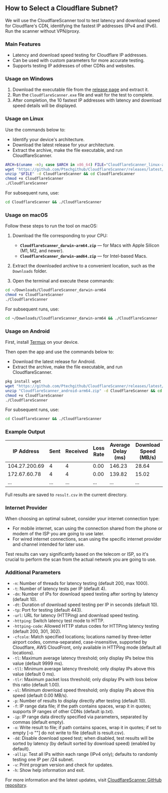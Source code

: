 ## How to Select a Cloudflare Subnet?

We will use the CloudflareScanner tool to test latency and download speed for Cloudflare's CDN, identifying the fastest IP addresses (IPv4 and IPv6). Run the scanner without VPN/proxy.

### Main Features

- Latency and download speed testing for Cloudflare IP addresses.
- Can be used with custom parameters for more accurate testing.
- Supports testing IP addresses of other CDNs and websites.

### Usage on Windows

1. Download the executable file from the [release page](https://github.com/Ptechgithub/CloudflareScanner/releases/latest) and extract it.
2. Run the `CloudflareScanner.exe` file and wait for the test to complete.
3. After completion, the 10 fastest IP addresses with latency and download speed details will be displayed.

### Usage on Linux

Use the commands below to:
- Identify your device's architecture.
- Download the latest release for your architecture.
- Extract the archive, make the file executable, and run CloudflareScanner.

```bash
ARCH=$(uname -m); case $ARCH in x86_64) FILE="CloudflareScanner_linux-amd64.zip";; aarch64|arm64) FILE="CloudflareScanner_linux-arm64.zip";; armv7l) FILE="CloudflareScanner_linux-arm7.zip";; mips64) FILE="CloudflareScanner_linux-mips64.zip";; mips64le) FILE="CloudflareScanner_linux-mips64le.zip";; riscv64) FILE="CloudflareScanner_linux-riscv64.zip";; *) echo "Unsupported architecture: $ARCH"; exit 1;; esac
wget "https://github.com/Ptechgithub/CloudflareScanner/releases/latest/download/$FILE"
unzip "$FILE" -d CloudflareScanner && cd CloudflareScanner
chmod +x CloudflareScanner
./CloudflareScanner
```

For subsequent runs, use:

```bash
cd CloudflareScanner && ./CloudflareScanner
```

### Usage on macOS

Follow these steps to run the tool on macOS:

1. Download the file corresponding to your CPU:
   - **`CloudflareScanner_darwin-arm64.zip`** — for Macs with Apple Silicon (M1, M2, and newer).
   - **`CloudflareScanner_darwin-amd64.zip`** — for Intel-based Macs.

2. Extract the downloaded archive to a convenient location, such as the `Downloads` folder.

3. Open the terminal and execute these commands:

```bash
cd ~/Downloads/CloudflareScanner_darwin-arm64
chmod +x CloudflareScanner
./CloudflareScanner
```

For subsequent runs, use:

```bash
cd ~/Downloads/CloudflareScanner_darwin-arm64 && ./CloudflareScanner
```

### Usage on Android

First, install [Termux](https://play.google.com/store/apps/details?id=com.termux) on your device.

Then open the app and use the commands below to:
- Download the latest release for Android.
- Extract the archive, make the file executable, and run CloudflareScanner.

```bash
pkg install wget
wget "https://github.com/Ptechgithub/CloudflareScanner/releases/latest/download/CloudflareScanner_android-arm64.zip"
unzip "CloudflareScanner_android-arm64.zip" -d CloudflareScanner && cd CloudflareScanner
chmod +x CloudflareScanner
./CloudflareScanner
```

For subsequent runs, use:

```bash
cd CloudflareScanner && ./CloudflareScanner
```

### Example Output

| IP Address    | Sent | Received | Loss Rate | Average Delay (ms) | Download Speed (MB/s) |
| ------------- | ---- | -------- | --------- | ------------------ | --------------------- |
| 104.27.200.69 | 4    | 4        | 0.00      | 146.23             | 28.64                 |
| 172.67.60.78  | 4    | 4        | 0.00      | 139.82             | 15.02                 |
| ...           | ...  | ...      | ...       | ...                | ...                   |

Full results are saved to `result.csv` in the current directory.

### Internet Provider

When choosing an optimal subnet, consider your internet connection type:

- For mobile internet, scan using the connection shared from the phone or modem of the ISP you are going to use later.
- For wired internet connections, scan using the specific internet provider and channel intended for later use.

Test results can vary significantly based on the telecom or ISP, so it's crucial to perform the scan from the actual network you are going to use.

### Additional Parameters

- `-n`: Number of threads for latency testing (default 200, max 1000).
- `-t`: Number of latency tests per IP (default 4).
- `-dn`: Number of IPs for download speed testing after sorting by latency (default 10).
- `-dt`: Duration of download speed testing per IP in seconds (default 10).
- `-tp`: Port for testing (default 443).
- `-url`: URL for latency (HTTPing) and download speed testing.
- `-httping`: Switch latency test mode to HTTP.
- `-httping-code`: Allowed HTTP status codes for HTTPing latency testing (default 200, 301, 302).
- `-cfcolo`: Match specified locations; locations named by three-letter airport codes, comma-separated, case-insensitive, supported by Cloudflare, AWS CloudFront, only available in HTTPing mode (default all locations).
- `-tl`: Maximum average latency threshold; only display IPs below this value (default 9999 ms).
- `-tll`: Minimum average latency threshold; only display IPs above this value (default 0 ms).
- `-tlr`: Maximum packet loss threshold; only display IPs with loss below this ratio (default 1.00).
- `-sl`: Minimum download speed threshold; only display IPs above this speed (default 0.00 MB/s).
- `-p`: Number of results to display directly after testing (default 10).
- `-f`: IP range data file; if the path contains spaces, wrap it in quotes; supports IP ranges of other CDNs (default ip.txt).
- `-ip`: IP range data directly specified via parameters, separated by commas (default empty).
- `-o`: Write result to file; if path contains spaces, wrap it in quotes; if set to empty [-o ""] do not write to file (default is result.csv).
- `-dd`: Disable download speed test; when disabled, test results will be sorted by latency (by default sorted by download speed) (enabled by default).
- `-allip`: Test all IPs within each range (IPv4 only); defaults to randomly testing one IP per /24 subnet.
- `-v`: Print program version and check for updates.
- `-h`: Show help information and exit.

For more information and the latest updates, visit [CloudflareScanner GitHub repository](https://github.com/Ptechgithub/CloudflareScanner).
